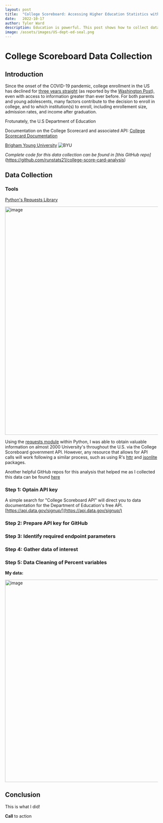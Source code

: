 ```yaml
---
layout: post
title:  "College Scoreboard: Accessing Higher Education Statistics with US Department of Education API"
date:   2022-10-17
author: Tyler Ward
description: Education is powerful. This post shows how to collect data on thousands of Higher Education institutions nationwide.
image: /assets/images/US-dept-ed-seal.png
---
```


# College Scoreboard Data Collection

## Introduction

Since the onset of the COVID-19 pandemic, college enrollment in the US has declined for [three years straight](https://www.washingtonpost.com/education/2022/10/20/college-enrollment-declines-since-pandemic/) (as reported by the [Washington Post](https://www.washingtonpost.com/education/2022/10/20/college-enrollment-declines-since-pandemic/)), even with access to information greater than ever before. For both parents and young adolescents, many factors contribute to the decision to enroll in college, and to which institution(s) to enroll, including enrollement size, admission rates, and income after graduation. 

Frotunately, the U.S Department of Education





Documentation on the College Scorecard and associated API: [College Scorecard Documentation](https://collegescorecard.ed.gov/data/documentation/)

[Brigham Young University](https://www.linkedin.com/school/brigham-young-university/mycompany/verification/)
![BYU](https://user-images.githubusercontent.com/112500643/196997715-79f57fe4-b6ac-489a-aff0-571d9d9384fd.png)




*Complete code for this data collection can be found in [this GitHub repo]*(https://github.com/runstats21/college-score-card-analysis)


## Data Collection

### Tools

[Python's Requests Library](https://realpython.com/python-requests/)

<img width="750" alt="image" src="https://user-images.githubusercontent.com/112500643/197099386-b8dd41cb-7bcf-4046-913a-e8d923196354.png">

Using the [requests module](https://pypi.org/project/requests/) within Python, I was able to obtain valuable information on almost 2000 University's throughout the U.S. via the College Scoreboard government API. However, any resource that allows for API calls will work following a similar process, such as using R's [httr](https://httr.r-lib.org/) and [jsonlite](https://www.rdocumentation.org/packages/jsonlite/versions/1.8.2) packages.




Another helpful GitHub repos for this analysis that helped me as I collected this data can be found [here](https://github.com/kiseki1107/College-Scorecard-Data-Analysis)


### Step 1: Optain API key

A simple search for "College Scoreboard API" will direct you to data documentation for the Department of Education's free API. 
[https://api.data.gov/signup/](https://api.data.gov/signup/)

### Step 2: Prepare API key for GitHub

### Step 3: Identify required endpoint parameters

### Step 4: Gather data of interest

### Step 5: Data Cleaning of Percent variables


**My data:**

<img width="665" alt="image" src="https://user-images.githubusercontent.com/112500643/197097649-cdd0b9df-0c72-4da5-8c99-249a1f13e6a0.png">


## Conclusion

This is what I did!

**Call** to action



